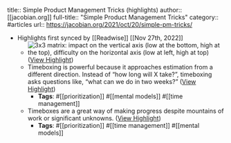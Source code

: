 title:: Simple Product Management Tricks (highlights)
author:: [[jacobian.org]]
full-title:: "Simple Product Management Tricks"
category:: #articles
url:: https://jacobian.org/2021/oct/20/simple-pm-tricks/

- Highlights first synced by [[Readwise]] [[Nov 27th, 2022]]
	- ![3x3 matrix: impact on the vertical axis (low at the bottom, high at the top), difficulty on the horizontal axis (low at left, high at top)](https://jacobian.org/2021/oct/20/simple-pm-tricks/matrix.png) ([View Highlight](https://read.readwise.io/read/01gjw27pehbr8nt1k35p32ybwa))
	- Timeboxing is powerful because it approaches estimation from a different direction. Instead of “how long will X take?”, timeboxing asks questions like, “what can we do in two weeks?” ([View Highlight](https://read.readwise.io/read/01gjw2ca8w4jzr0d2c2wwmcqbc))
		- **Tags**: #[[prioritization]] #[[mental models]] #[[time management]]
	- Timeboxes are a great way of making progress despite mountains of work or significant unknowns. ([View Highlight](https://read.readwise.io/read/01gjw2gdh29vpxdq68qj7qsgxd))
		- **Tags**: #[[prioritization]] #[[time management]] #[[mental models]]